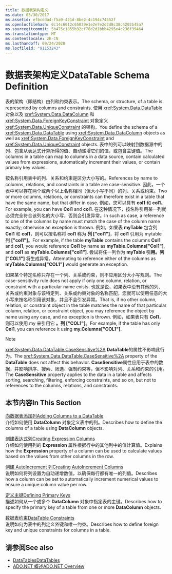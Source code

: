 ```yaml
---
title: 数据表架构定义
ms.date: 03/30/2017
ms.assetid: efbcdda4-f5a9-421d-8be2-4c194c74552f
ms.openlocfilehash: 0c14c6012c65039e1e2e7e2d2d8c38c4202b45a7
ms.sourcegitcommit: 5b475c1855b32cf78d2d1bbb4295e4c236f39464
ms.translationtype: MT
ms.contentlocale: zh-CN
ms.lasthandoff: 09/24/2020
ms.locfileid: "91153243"
---
```

# <a name="datatable-schema-definition"></a><span data-ttu-id="bfca3-102">数据表架构定义</span><span class="sxs-lookup"><span data-stu-id="bfca3-102">DataTable Schema Definition</span></span>

<span data-ttu-id="bfca3-103">表的架构（即结构）由列和约束表示。</span><span class="sxs-lookup"><span data-stu-id="bfca3-103">The schema, or structure, of a table is represented by columns and constraints.</span></span> <span data-ttu-id="bfca3-104">使用 <xref:System.Data.DataTable> 对象以及 <xref:System.Data.DataColumn> 和 <xref:System.Data.ForeignKeyConstraint> 对象定义 <xref:System.Data.UniqueConstraint> 的架构。</span><span class="sxs-lookup"><span data-stu-id="bfca3-104">You define the schema of a <xref:System.Data.DataTable> using <xref:System.Data.DataColumn> objects as well as <xref:System.Data.ForeignKeyConstraint> and <xref:System.Data.UniqueConstraint> objects.</span></span> <span data-ttu-id="bfca3-105">表中的列可以映射到数据源中的列、包含从表达式计算所得的值、自动递增它们的值，或包含主键值。</span><span class="sxs-lookup"><span data-stu-id="bfca3-105">The columns in a table can map to columns in a data source, contain calculated values from expressions, automatically increment their values, or contain primary key values.</span></span>  
  
 <span data-ttu-id="bfca3-106">按名称引用表中的列、关系和约束是区分大小写的。</span><span class="sxs-lookup"><span data-stu-id="bfca3-106">References by name to columns, relations, and constraints in a table are case-sensitive.</span></span> <span data-ttu-id="bfca3-107">因此，一个表中可以存在两个或两个以上名称相同（但大小写不同）的列、关系或约束。</span><span class="sxs-lookup"><span data-stu-id="bfca3-107">Two or more columns, relations, or constraints can therefore exist in a table that have the same name, but that differ in case.</span></span> <span data-ttu-id="bfca3-108">例如，您可以具有 **col1** 和 **col1**。</span><span class="sxs-lookup"><span data-stu-id="bfca3-108">For example, you can have **Col1** and **col1**.</span></span> <span data-ttu-id="bfca3-109">在这种情况下，按名称引用某一列就必须完全符合该列名的大小写，否则会引发异常。</span><span class="sxs-lookup"><span data-stu-id="bfca3-109">In such as case, a reference to one of the columns by name must match the case of the column name exactly; otherwise an exception is thrown.</span></span> <span data-ttu-id="bfca3-110">例如，如果表 **myTable** 包含列 **Col1** 和 **col1**，则可以按名称将 **col1** 称为 **列 ["col1"]**，将 **col1** 引用为 mytable 列 **["col1"]**。</span><span class="sxs-lookup"><span data-stu-id="bfca3-110">For example, if the table **myTable** contains the columns **Col1** and **col1**, you would reference **Col1** by name as **myTable.Columns["Col1"]**, and **col1** as **myTable.Columns["col1"]**.</span></span> <span data-ttu-id="bfca3-111">尝试将任一列作为 **myTable 引用。列 ["COL1"]** 将生成异常。</span><span class="sxs-lookup"><span data-stu-id="bfca3-111">Attempting to reference either of the columns as **myTable.Columns["COL1"]** would generate an exception.</span></span>  
  
 <span data-ttu-id="bfca3-112">如果某个特定名称只存在一个列、关系或约束，则不应用区分大小写规则。</span><span class="sxs-lookup"><span data-stu-id="bfca3-112">The case-sensitivity rule does not apply if only one column, relation, or constraint  with a particular name exists.</span></span> <span data-ttu-id="bfca3-113">也就是说，如果表中没有其他的列、关系或约束对象与该特定列、关系或约束对象的名称匹配，您就可以使用任意的大小写来按名称引用该对象，并且不会引发异常。</span><span class="sxs-lookup"><span data-stu-id="bfca3-113">That is, if no other column, relation, or constraint object in the table matches the name of that particular column, relation, or constraint object, you may reference the object by name using any case, and no exception is thrown.</span></span> <span data-ttu-id="bfca3-114">例如，如果表只有 **Col1**，则可以使用 my 来引用它 **。列 ["COL1"]**。</span><span class="sxs-lookup"><span data-stu-id="bfca3-114">For example, if the table has only **Col1**, you can reference it using **my.Columns["COL1"]**.</span></span>  
  
> [!NOTE]
> <span data-ttu-id="bfca3-115"><xref:System.Data.DataTable.CaseSensitive%2A> **DataTable**的属性不影响此行为。</span><span class="sxs-lookup"><span data-stu-id="bfca3-115">The <xref:System.Data.DataTable.CaseSensitive%2A> property of the **DataTable** does not affect this behavior.</span></span> <span data-ttu-id="bfca3-116">**CaseSensitive**属性应用于表中的数据，并影响排序、搜索、筛选、强制约束等，但不影响对列、关系和约束的引用。</span><span class="sxs-lookup"><span data-stu-id="bfca3-116">The **CaseSensitive** property applies to the data in a table and affects sorting, searching, filtering, enforcing constraints, and so on, but not to references to the columns, relations, and constraints.</span></span>  
  
## <a name="in-this-section"></a><span data-ttu-id="bfca3-117">本节内容</span><span class="sxs-lookup"><span data-stu-id="bfca3-117">In This Section</span></span>  

 [<span data-ttu-id="bfca3-118">向数据表添加列</span><span class="sxs-lookup"><span data-stu-id="bfca3-118">Adding Columns to a DataTable</span></span>](adding-columns-to-a-datatable.md)  
 <span data-ttu-id="bfca3-119">介绍如何使用 **DataColumn** 对象定义表中的列。</span><span class="sxs-lookup"><span data-stu-id="bfca3-119">Describes how to define the columns of a table using **DataColumn** objects.</span></span>  
  
 [<span data-ttu-id="bfca3-120">创建表达式列</span><span class="sxs-lookup"><span data-stu-id="bfca3-120">Creating Expression Columns</span></span>](creating-expression-columns.md)  
 <span data-ttu-id="bfca3-121">介绍如何使用列的 **Expression** 属性根据行中的其他列中的值计算值。</span><span class="sxs-lookup"><span data-stu-id="bfca3-121">Explains how the **Expression** property of a column can be used to calculate values based on the values from other columns in the row.</span></span>  
  
 [<span data-ttu-id="bfca3-122">创建 AutoIncrement 列</span><span class="sxs-lookup"><span data-stu-id="bfca3-122">Creating AutoIncrement Columns</span></span>](creating-autoincrement-columns.md)  
 <span data-ttu-id="bfca3-123">说明如何将列设置为自动递增数值，以确保每行都有唯一的列值。</span><span class="sxs-lookup"><span data-stu-id="bfca3-123">Describes how a column can be set to automatically increment numerical values to ensure a unique column value per row.</span></span>  
  
 [<span data-ttu-id="bfca3-124">定义主键</span><span class="sxs-lookup"><span data-stu-id="bfca3-124">Defining Primary Keys</span></span>](defining-primary-keys.md)  
 <span data-ttu-id="bfca3-125">描述如何从一个或多个 **DataColumn** 对象中指定表的主键。</span><span class="sxs-lookup"><span data-stu-id="bfca3-125">Describes how to specify the primary key of a table from one or more **DataColumn** objects.</span></span>  
  
 [<span data-ttu-id="bfca3-126">数据表约束</span><span class="sxs-lookup"><span data-stu-id="bfca3-126">DataTable Constraints</span></span>](datatable-constraints.md)  
 <span data-ttu-id="bfca3-127">说明如何为表中的列定义外键和唯一约束。</span><span class="sxs-lookup"><span data-stu-id="bfca3-127">Describes how to define foreign key and unique constraints for columns in a table.</span></span>  
  
## <a name="see-also"></a><span data-ttu-id="bfca3-128">请参阅</span><span class="sxs-lookup"><span data-stu-id="bfca3-128">See also</span></span>

- [<span data-ttu-id="bfca3-129">DataTables</span><span class="sxs-lookup"><span data-stu-id="bfca3-129">DataTables</span></span>](datatables.md)
- [<span data-ttu-id="bfca3-130">ADO.NET 概述</span><span class="sxs-lookup"><span data-stu-id="bfca3-130">ADO.NET Overview</span></span>](../ado-net-overview.md)

